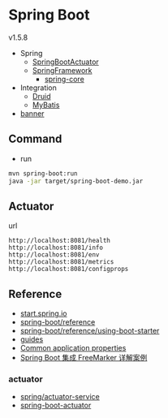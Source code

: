 # Spring Boot
v1.5.8


- Spring
  - [SpringBootActuator](#actuator)
  - [SpringFramework](SpringFramework.md)
    - [spring-core](SpringFramework.md#core)
- Integration
  - [Druid](../connectionpool/druid/Druid.md)
  - [MyBatis](../orm/mybatis/MyBatis.md)
- [banner](http://www.patorjk.com/software/taag/)

## Command

- run
```bash
mvn spring-boot:run
java -jar target/spring-boot-demo.jar
```

## Actuator

url
```
http://localhost:8081/health
http://localhost:8081/info
http://localhost:8081/env
http://localhost:8081/metrics
http://localhost:8081/configprops
```




## Reference

- [start.spring.io](https://start.spring.io)
- [spring-boot/reference](https://docs.spring.io/spring-boot/docs/current/reference/html/)
- [spring-boot/reference/using-boot-starter](https://docs.spring.io/spring-boot/docs/current/reference/htmlsingle/#using-boot-starter)
- [guides](https://spring.io/guides/gs/spring-boot/)
- [Common application properties](https://docs.spring.io/spring-boot/docs/1.5.8.RELEASE/reference/htmlsingle/#common-application-properties)
- [Spring Boot 集成 FreeMarker 详解案例](https://mp.weixin.qq.com/s/6tST0NwVpcPbWL5fy2of9A)

### actuator

- [spring/actuator-service](http://spring.io/guides/gs/actuator-service/)
- [spring-boot-actuator](http://javabeat.net/spring-boot-actuator/)